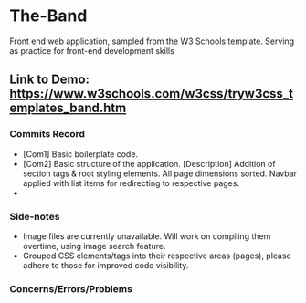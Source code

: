 # The-Band
Front end web application, sampled from the W3 Schools template. Serving as practice for front-end development skills

## Link to Demo: https://www.w3schools.com/w3css/tryw3css_templates_band.htm

### Commits Record
- [Com1] Basic boilerplate code.
- [Com2] Basic structure of the application. [Description] Addition of section tags & root styling elements. All page dimensions sorted. Navbar applied with list items for redirecting to respective pages.
- 

### Side-notes
- Image files are currently unavailable. Will work on compiling them overtime, using image search feature.
- Grouped CSS elements/tags into their respective areas (pages), please adhere to those for improved code visibility.

### Concerns/Errors/Problems



